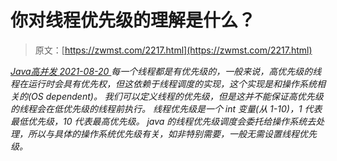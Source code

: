 <!--yml
category: 未分类
date: 0001-01-01 00:00:00
--->

# 你对线程优先级的理解是什么？

> 原文：[https://zwmst.com/2217.html](https://zwmst.com/2217.html)

   [ *Java高并发* ](https://zwmst.com/java%e9%ab%98%e5%b9%b6%e5%8f%91)*[ <time datetime="2021-08-20T09:44:25+08:00"> 2021-08-20 </time> ](https://zwmst.com/2217.html)  每一个线程都是有优先级的，一般来说，高优先级的线程在运行时会具有优先权，但这依赖于线程调度的实现，这个实现是和操作系统相关的(OS dependent)。
我们可以定义线程的优先级，但是这并不能保证高优先级的线程会在低优先级的线程前执行。
线程优先级是一个 int 变量(从 1-10)，1 代表最低优先级，10 代表最高优先级。
java 的线程优先级调度会委托给操作系统去处理，所以与具体的操作系统优先级有关，如非特别需要，一般无需设置线程优先级。*